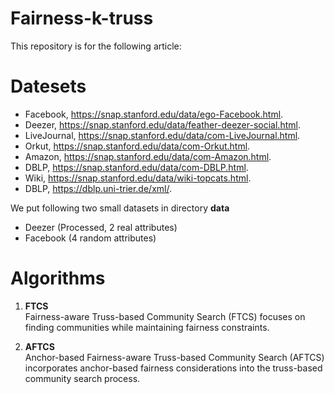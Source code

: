# Fairness-k-truss

This repository is for the following article:

# Datesets

 - Facebook, https://snap.stanford.edu/data/ego-Facebook.html.
 - Deezer, https://snap.stanford.edu/data/feather-deezer-social.html.
 - LiveJournal, https://snap.stanford.edu/data/com-LiveJournal.html.
 - Orkut, https://snap.stanford.edu/data/com-Orkut.html.
 - Amazon, https://snap.stanford.edu/data/com-Amazon.html.
 - DBLP, https://snap.stanford.edu/data/com-DBLP.html.
 - Wiki, https://snap.stanford.edu/data/wiki-topcats.html.
 - DBLP, https://dblp.uni-trier.de/xml/.

We put following two small datasets in directory **data**
 - Deezer (Processed, 2 real attributes)
 - Facebook (4 random attributes)

# Algorithms  

1. **FTCS**  
   Fairness-aware Truss-based Community Search (FTCS) focuses on finding communities while maintaining fairness constraints.  

2. **AFTCS**  
   Anchor-based Fairness-aware Truss-based Community Search (AFTCS) incorporates anchor-based fairness considerations into the truss-based community search process.  
